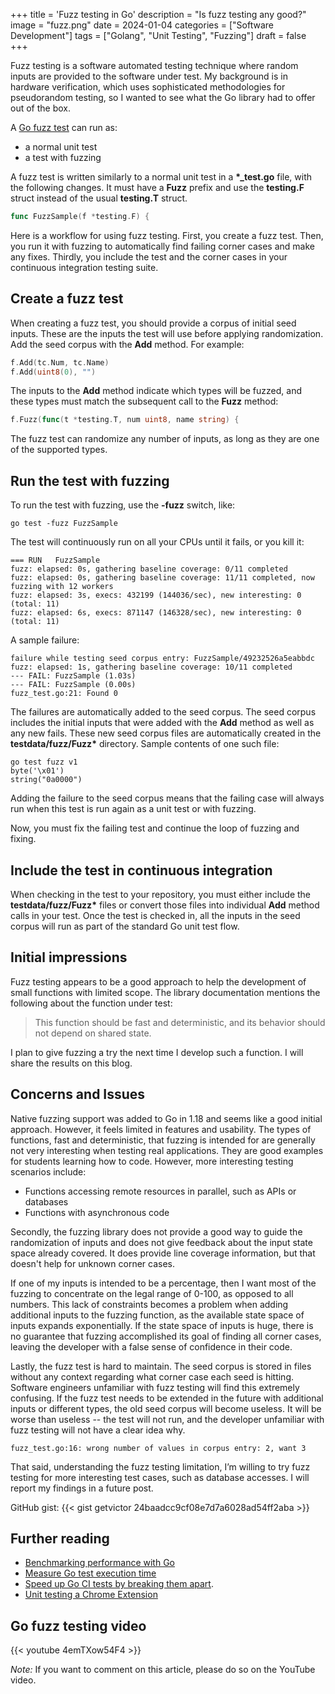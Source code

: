 +++
title = 'Fuzz testing in Go'
description = "Is fuzz testing any good?"
image = "fuzz.png"
date = 2024-01-04
categories = ["Software Development"]
tags = ["Golang", "Unit Testing", "Fuzzing"]
draft = false
+++

Fuzz testing is a software automated testing technique where random inputs are provided to the software under test. My
background is in hardware verification, which uses sophisticated methodologies for pseudorandom testing, so I wanted to
see what the Go library had to offer out of the box.

A [Go fuzz test](https://go.dev/doc/security/fuzz) can run as:

- a normal unit test
- a test with fuzzing

A fuzz test is written similarly to a normal unit test in a **\*\_test.go** file, with the following changes. It must
have a **Fuzz** prefix and use the **testing.F** struct instead of the usual **testing.T** struct.

```go
func FuzzSample(f *testing.F) {
```

Here is a workflow for using fuzz testing. First, you create a fuzz test. Then, you run it with fuzzing to automatically
find failing corner cases and make any fixes. Thirdly, you include the test and the corner cases in your continuous
integration testing suite.

## Create a fuzz test

When creating a fuzz test, you should provide a corpus of initial seed inputs. These are the inputs the test will use
before applying randomization. Add the seed corpus with the **Add** method. For example:

```go
f.Add(tc.Num, tc.Name)
f.Add(uint8(0), "")
```

The inputs to the **Add** method indicate which types will be fuzzed, and these types must match the subsequent call to
the **Fuzz** method:

```go
f.Fuzz(func(t *testing.T, num uint8, name string) {
```

The fuzz test can randomize any number of inputs, as long as they are one of the supported types.

## Run the test with fuzzing

To run the test with fuzzing, use the **-fuzz** switch, like:

```shell
go test -fuzz FuzzSample
```

The test will continuously run on all your CPUs until it fails, or you kill it:

```
=== RUN   FuzzSample
fuzz: elapsed: 0s, gathering baseline coverage: 0/11 completed
fuzz: elapsed: 0s, gathering baseline coverage: 11/11 completed, now fuzzing with 12 workers
fuzz: elapsed: 3s, execs: 432199 (144036/sec), new interesting: 0 (total: 11)
fuzz: elapsed: 6s, execs: 871147 (146328/sec), new interesting: 0 (total: 11)
```

A sample failure:

```
failure while testing seed corpus entry: FuzzSample/49232526a5eabbdc
fuzz: elapsed: 1s, gathering baseline coverage: 10/11 completed
--- FAIL: FuzzSample (1.03s)
--- FAIL: FuzzSample (0.00s)
fuzz_test.go:21: Found 0
```

The failures are automatically added to the seed corpus. The seed corpus includes the initial inputs that were added
with the **Add** method as well as any new fails. These new seed corpus files are automatically created in the
**testdata/fuzz/Fuzz\*** directory. Sample contents of one such file:

```
go test fuzz v1
byte('\x01')
string("0a0000")
```

Adding the failure to the seed corpus means that the failing case will always run when this test is run again as a unit
test or with fuzzing.

Now, you must fix the failing test and continue the loop of fuzzing and fixing.

## Include the test in continuous integration

When checking in the test to your repository, you must either include the **testdata/fuzz/Fuzz\*** files or convert
those files into individual **Add** method calls in your test. Once the test is checked in, all the inputs in the seed
corpus will run as part of the standard Go unit test flow.

## Initial impressions

Fuzz testing appears to be a good approach to help the development of small functions with limited scope. The library
documentation mentions the following about the function under test:

> This function should be fast and deterministic, and its behavior should not depend on shared state.

I plan to give fuzzing a try the next time I develop such a function. I will share the results on this blog.

## Concerns and Issues

Native fuzzing support was added to Go in 1.18 and seems like a good initial approach. However, it feels limited in
features and usability. The types of functions, fast and deterministic, that fuzzing is intended for are generally not
very interesting when testing real applications. They are good examples for students learning how to code. However, more
interesting testing scenarios include:

- Functions accessing remote resources in parallel, such as APIs or databases
- Functions with asynchronous code

Secondly, the fuzzing library does not provide a good way to guide the randomization of inputs and does not give
feedback about the input state space already covered. It does provide line coverage information, but that doesn't help
for unknown corner cases.

If one of my inputs is intended to be a percentage, then I want most of the fuzzing to concentrate on the legal range of
0-100, as opposed to all numbers. This lack of constraints becomes a problem when adding additional inputs to the
fuzzing function, as the available state space of inputs expands exponentially. If the state space of inputs is huge,
there is no guarantee that fuzzing accomplished its goal of finding all corner cases, leaving the developer with a false
sense of confidence in their code.

Lastly, the fuzz test is hard to maintain. The seed corpus is stored in files without any context regarding what corner
case each seed is hitting. Software engineers unfamiliar with fuzz testing will find this extremely confusing. If the
fuzz test needs to be extended in the future with additional inputs or different types, the old seed corpus will become
useless. It will be worse than useless -- the test will not run, and the developer unfamiliar with fuzz testing will not
have a clear idea why.

    fuzz_test.go:16: wrong number of values in corpus entry: 2, want 3

That said, understanding the fuzz testing limitation, I’m willing to try fuzz testing for more interesting test cases,
such as database accesses. I will report my findings in a future post.

GitHub gist: {{< gist getvictor 24baadcc9cf08e7d7a6028ad54ff2aba >}}

## Further reading

- [Benchmarking performance with Go](../optimizing-performance-of-go-app)
- [Measure Go test execution time](../go-test-execution-time)
- [Speed up Go CI tests by breaking them apart](../large-go-test-suite/).
- [Unit testing a Chrome Extension](../add-unit-tests-to-chrome-extension)

## Go fuzz testing video

{{< youtube 4emTXow54F4 >}}

_Note:_ If you want to comment on this article, please do so on the YouTube video.
